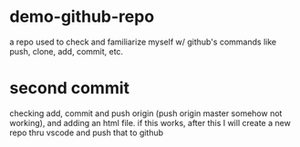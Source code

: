 # demo-github-repo
a repo used to check and familiarize myself w/ github's commands like push, clone, add, commit, etc. 

# second commit

checking add, commit and push origin (push origin master somehow not working), and adding an html file. if this works, after this I will create a new repo thru vscode and push that to github
